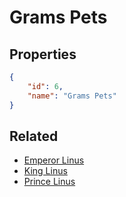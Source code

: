 # Grams Pets

<no description available>

## Properties

```json
{
    "id": 6,
    "name": "Grams Pets"
}
```

## Related

- [Emperor Linus](../items/550-emperor-linus.md)
- [King Linus](../items/549-king-linus.md)
- [Prince Linus](../items/548-prince-linus.md)

